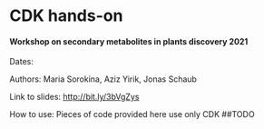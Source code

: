 # CDK hands-on
#### Workshop on secondary metabolites in plants discovery 2021

Dates:

Authors: Maria Sorokina, Aziz Yirik, Jonas Schaub

Link to slides: http://bit.ly/3bVgZys

How to use: 
Pieces of code provided here use only CDK 
##TODO
